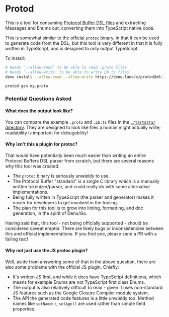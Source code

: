 # Protod

This is a tool for consuming [Protocol Buffer DSL
files](https://developers.google.com/protocol-buffers/docs/proto3) and
extracting Messages and Enums out, converting them into TypeScript native code.

This is somewhat similar to the [official `protoc`
binary](https://github.com/protocolbuffers/protobuf), in that it can be used to
generate code from the DSL, but this tool is very different in that it is fully
written in TypeScript, and is designed to only output TypeScript.

To install:

```sh
# Needs `--allow-read` to be able to read .proto files
# Needs `--allow-write` to be able to write pb.ts files
deno install --allow-read --allow-write https://deno.land/x/protod@v0.1.3/protod.ts

protod gen my.proto
```

### Potential Questions Asked

#### What does the output look like?

You can compare the example `.proto` and `.pb.ts` files in the [`./testdata/`
directory](./testdata). They are designed to look like files a human might
actually write; readability is important for debugability!

#### Why isn't this a plugin for protoc?

That would have potentially been much easier than writing an entire Protocol
Buffers DSL parser from scratch, but there are several reasons why this tool
was created:
 
 - The `protoc` binary is seriously unwieldy to use.
 - The Protocol Buffer "standard" is a single C library which is a manually
   written tokenizer/parser, and could really do with some alternative
   implementations.
 - Being fully written in TypeScript (the parser and generator) makes it easier
   for developers to get involved in the tooling.
 - The plan for this tool is to grow into linting, formatting, and doc
   generation, in the spirit of Deno/Go.

Having said that, this tool - not being officially supported - should be
considered caveat emptor. There are likely bugs or inconsistencies between this
and official implementations. If you find one, please send a PR with a failing
test!

#### Why not just use the JS protoc plugin?

Well, aside from answering some of that in the above question, there are also
some problems with the official JS plugin. Chiefly:

 - It's written JS first, and while it does have TypeScript definitions, which
   means for example Enums are not TypeScript first class Enums.
 - The output is also relatively difficult to read - given it uses non-standard
   JS features such as the Google Closure Compiler module system.
 - The API the generated code features is a little unwieldy too. Method names
   like `setName()`, `setAge()` are used rather than simple field properties.
